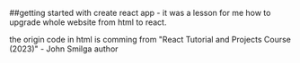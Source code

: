##getting started with create react app - it was a lesson for me how to upgrade whole website from html to react.

the origin code in html is comming from "React Tutorial and Projects Course (2023)" - John Smilga author

